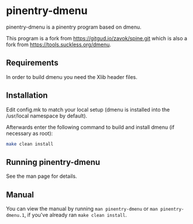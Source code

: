 # pinentry-dmenu

pinentry-dmenu is a pinentry program based on dmenu.

This program is a fork from https://gitgud.io/zavok/spine.git
which is also a fork from https://tools.suckless.org/dmenu.

## Requirements

In order to build dmenu you need the Xlib header files.

## Installation

Edit config.mk to match your local setup (dmenu is installed into
the /usr/local namespace by default).

Afterwards enter the following command to build and install dmenu
(if necessary as root):

```bash
make clean install
```

## Running pinentry-dmenu

See the man page for details.

## Manual

You can view the manual by running `man pinentry-dmenu`
or `man pinentry-dmenu.1`, if you've already ran `make clean install`.
